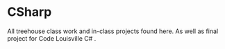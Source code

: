 # CSharp
All treehouse class work and in-class projects found here.
As well as final project for Code Louisville C# .
